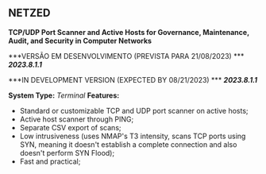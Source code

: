 ## NETZED

**TCP/UDP Port Scanner and Active Hosts for Governance, Maintenance, Audit, and Security in Computer Networks**

***VERSÃO EM DESENVOLVIMENTO (PREVISTA PARA 21/08/2023) ***
***2023.8.1.1***

***IN DEVELOPMENT VERSION (EXPECTED BY 08/21/2023) ***
***2023.8.1.1***

**System Type:** _Terminal_ 
**Features:**
-   Standard or customizable TCP and UDP port scanner on active hosts;
-   Active host scanner through PING;
-   Separate CSV export of scans;
-   Low intrusiveness (uses NMAP's T3 intensity, scans TCP ports using SYN, meaning it doesn't establish a complete connection and also doesn't perform SYN Flood);
-   Fast and practical;
